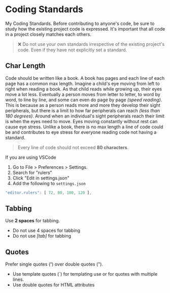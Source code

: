 # Coding Standards

My Coding Standards. Before contributing to anyone's code, be sure to study how the existing project code 
is expressed. It's important that all code in a project closely matches each others.

> ❌ Do not use your own standards irrespective of the existing project's code. Even if they have not
> explicitly set a standard.

## Char Length

Code should be written like a book. A book has pages and each line of each page has a common max length.
Imagine a child's eye moving from left to right when reading a book. As that child reads while growing 
up, their eyes move a lot less. Eventually a person moves from letter to letter, to word by word, to line 
by line, and some can even do page by page *(speed reading)*. This is because as a person reads more and 
more they develop their sight peripherals, but there is a limit to how far peripherals can reach *(less 
than 180 degrees)*. Around when an individual's sight peripherals reach their limit is when the eyes need 
to move. Eyes moving constantly without rest can cause eye stress. Unlike a book, there is no max length 
a line of code could be and contributes to eye stress for everyone reading code not having a standard.

> Every line of code should not exceed **80 characters**.

If you are using VSCode 
 1. Go to File > Preferences > Settings.
 2. Search for "rulers"
 3. Click "Edit in settings.json"
 4. Add the following to `settings.json`

```js
"editor.rulers": [ 72, 80, 100, 120 ],
```

## Tabbing

Use **2 spaces** for tabbing.

 - Do not use 4 spaces for tabbing
 - Do not use *[tab]* for tabbing

## Quotes

Prefer single quotes (**'**) over double quotes (").

 - Use template quotes (`) for templating use or for quotes with multiple lines.
 - Use double quotes for HTML attributes
